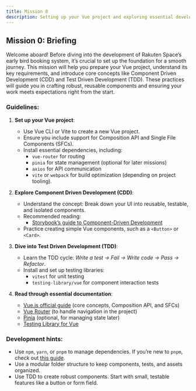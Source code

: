 ```yaml
---
title: Mission 0
description: Setting up your Vue project and exploring essential development practices
---
```

## Mission 0: Briefing

Welcome aboard! Before diving into the development of Rakuten Space’s early bird booking system, it’s crucial to set up the foundation for a smooth journey. This mission will help you prepare your Vue project, understand its key requirements, and introduce core concepts like Component Driven Development (CDD) and Test Driven Development (TDD). These practices will guide you in crafting robust, reusable components and ensuring your work meets expectations right from the start.

### Guidelines:
1. **Set up your Vue project**:
   - Use Vue CLI or Vite to create a new Vue project.
   - Ensure you include support for Composition API and Single File Components (SFCs).
   - Install essential dependencies, including:
     - `vue-router` for routing
     - `pinia` for state management (optional for later missions)
     - `axios` for API communication
     - `vite` or `webpack` for build optimization (depending on project tooling).

2. **Explore Component Driven Development (CDD)**:
   - Understand the concept: Break down your UI into reusable, testable, and isolated components.
   - Recommended reading:
     - [Storybook’s guide to Component-Driven Development](https://storybook.js.org/docs/vue/get-started/introduction)
   - Practice creating simple Vue components, such as a `<Button>` or `<Card>`.

3. **Dive into Test Driven Development (TDD)**:
   - Learn the TDD cycle: *Write a test → Fail → Write code → Pass → Refactor*.
   - Install and set up testing libraries:
     - `vitest` for unit testing
     - `testing-library/vue` for component interaction tests

4. **Read through essential documentation**:
   - [Vue.js official guide](https://vuejs.org/guide/introduction.html) (core concepts, Composition API, and SFCs)
   - [Vue Router](https://router.vuejs.org/) (to handle navigation in the project)
   - [Pinia](https://pinia.vuejs.org/) (optional, for managing state later)
   - [Testing Library for Vue](https://testing-library.com/docs/vue-testing-library/intro)

### Development hints:
- Use `npm`, `yarn`, or `pnpm` to manage dependencies. If you’re new to `pnpm`, check out [this guide](https://pnpm.io/).
- Use a modular folder structure to keep components, tests, and assets organized.
- Use TDD to create robust components. Start with small, testable features like a button or form field.